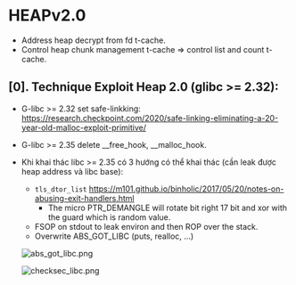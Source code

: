 # HEAPv2.0

- Address heap decrypt from fd t-cache. 
- Control heap chunk management t-cache => control list and count t-cache.

## [0]. Technique Exploit Heap 2.0 (glibc >= 2.32):

- G-libc >= 2.32 set safe-linkking: https://research.checkpoint.com/2020/safe-linking-eliminating-a-20-year-old-malloc-exploit-primitive/
- G-libc >= 2.35 delete __free_hook, __malloc_hook.
- Khi khai thác libc >= 2.35 có 3 hướng có thể khai thác (cần leak được heap address và libc base):
   * `tls_dtor_list` https://m101.github.io/binholic/2017/05/20/notes-on-abusing-exit-handlers.html
        + The micro PTR_DEMANGLE will rotate bit right 17 bit and xor with the guard which is random value.
   * FSOP on stdout to leak environ and then ROP over the stack.
   * Overwrite ABS_GOT_LIBC (puts, realloc, ...)

   ![abs_got_libc.png](./images/abs_got_libc.png)

   ![checksec_libc.png](./images/checksec_libc.png)
